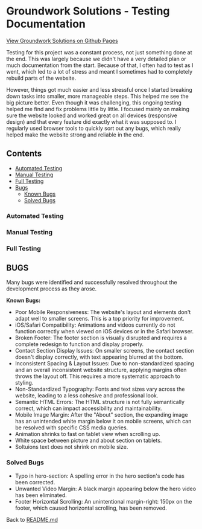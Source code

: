 # Groundwork Solutions - Testing Documentation

<!-- <img src="" alt="Mockup image of FASTLANE website on different devices"> -->
<a href="https://luckyfrappe.github.io/groundwork/" target="_blank" aria-labe="Groundwork website opens in a new window on Github Pages">View Groundwork Solutions on Github Pages</a>

Testing for this project was a constant process, not just something done at the end. This was largely because we didn't have a very detailed plan or much documentation from the start. Because of that, I often had to test as I went, which led to a lot of stress and meant I sometimes had to completely rebuild parts of the website.

However, things got much easier and less stressful once I started breaking down tasks into smaller, more manageable steps. This helped me see the big picture better. Even though it was challenging, this ongoing testing helped me find and fix problems little by little. I focused mainly on making sure the website looked and worked great on all devices (responsive design) and that every feature did exactly what it was supposed to. I regularly used browser tools to quickly sort out any bugs, which really helped make the website strong and reliable in the end.

## Contents
* [Automated Testing](#automated-testing)  
* [Manual Testing](#manual-testing)
* [Full Testing](#full-testing)
* [Bugs](#bugs)  
    * [Known Bugs](#known-bugs)  
    * [Solved Bugs](#solved-bugs)  

### Automated Testing

### Manual Testing

### Full Testing

## BUGS

Many bugs were identified and successfully resolved throughout the development process as they arose.

**Known Bugs:**
- Poor Mobile Responsiveness: The website's layout and elements don't adapt well to smaller screens. This is a top priority for improvement.
- iOS/Safari Compatibility: Animations and videos currently do not function correctly when viewed on iOS devices or in the Safari browser.
- Broken Footer: The footer section is visually disrupted and requires a complete redesign to function and display properly.
- Contact Section Display Issues: On smaller screens, the contact section doesn't display correctly, with text appearing blurred at the bottom.
- Inconsistent Spacing & Layout Issues: Due to non-standardized spacing and an overall inconsistent website structure, applying margins often throws the layout off. This requires a more systematic approach to styling.
- Non-Standardized Typography: Fonts and text sizes vary across the website, leading to a less cohesive and professional look.
- Semantic HTML Errors: The HTML structure is not fully semantically correct, which can impact accessibility and maintainability.
- Mobile Image Margin: After the "About" section, the expanding image has an unintended white margin below it on mobile screens, which can be resolved with specific CSS media queries.
- Animation shrinks to fast on tablet view when scrolling up.
- White space between picture and about section on tablets.
- Soltuions text does not shrink on mobile size.

### Solved Bugs
- Typo in hero-section: A spelling error in the hero section's code has been corrected.
- Unwanted Video Margin: A black margin appearing below the hero video has been eliminated.
- Footer Horizontal Scrolling: An unintentional margin-right: 150px on the footer, which caused horizontal scrolling, has been removed.

Back to [README.md](README.md)